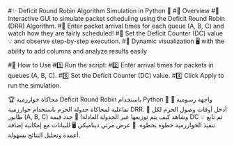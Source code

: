 
#✨ Deficit Round Robin Algorithm Simulation in Python 🐍
#📌 Overview
#🔹 Interactive GUI to simulate packet scheduling using the Deficit Round Robin (DRR) Algorithm.
#🔹 Enter packet arrival times for each queue (A, B, C) and watch how they are fairly scheduled!
#🔹 Set the Deficit Counter (DC) value 💡 and observe step-by-step execution.
#🔹 Dynamic visualization 🖥️ with the ability to add columns and analyze results easily

#🚀 How to Use
#1️⃣ Run the script:
#2️⃣ Enter arrival times for packets in queues (A, B, C).
#3️⃣ Set the Deficit Counter (DC) value.
#4️⃣ Click Apply to run the simulation.

🏆 محاكاة خوارزمية Deficit Round Robin باستخدام Python 🐍
🔹 واجهة رسومية تفاعلية لمحاكاة جدولة الحزم باستخدام خوارزمية DRR.
🔹 أدخل أوقات وصول الحزم لكل طابور (A, B, C) وشاهد كيف يتم توزيعها عبر الجدولة العادلة!
🔹 حدد قيمة DC 💡 ثم تابع تنفيذ الخوارزمية خطوة بخطوة.
🔹 عرض مرئي ديناميكي 🖥️ للبيانات مع إمكانية إضافة أعمدة وتحليل النتائج بسهولة.
